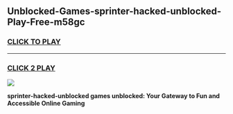 
## Unblocked-Games-sprinter-hacked-unblocked-Play-Free-m58gc
<h3>
<a href="https://premium76.site?title=sprinter-hacked-unblocked&ref=19M">CLICK TO PLAY</a></h3>
<hr>

<h3>
<a href="https://premium76.site?title=sprinter-hacked-unblocked&ref=19M">CLICK 2 PLAY</a>
  
</h3>

<a href="https://premium76.site?title=sprinter-hacked-unblocked&ref=19M"><img src="https://clearcache.store/games.png"></a>


**sprinter-hacked-unblocked games unblocked: Your Gateway to Fun and Accessible Online Gaming**
